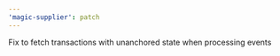 ```yaml
---
'magic-supplier': patch
---
```


Fix to fetch transactions with unanchored state when processing events
